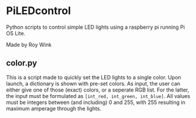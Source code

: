 # PiLEDcontrol
Python scripts to control simple LED lights using a raspberry pi running Pi OS Lite.

Made by Roy Wink

## color.py

This is a script made to quickly set the LED lights to a single color. Upon launch, a dictionary is shown with pre-set colors. As input, the user can either give one of those (exact) colors, or a seperate RGB list. For the latter, the input must be formulated as `[int_red, int_green, int_blue]`. All values must be integers between (and including) 0 and 255, with 255 resulting in maximum amperage through the lights.


